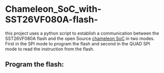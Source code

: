 # Chameleon_SoC_with-SST26VF080A-flash-
this project uses a python script to establish a communication between the SST26VF080A flash and the open Source [chameleon SoC](https://github.com/shalan/Chameleon_SoC) in two modes. 
First in the SPI mode to program the flash and second in the QUAD SPI mode to read the instruction from the flash.

## Program the flash: 
